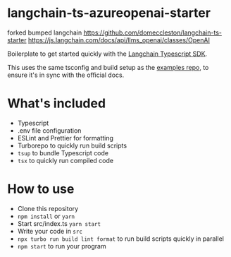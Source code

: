 # langchain-ts-azureopenai-starter

forked bumped langchain
https://github.com/domeccleston/langchain-ts-starter
https://js.langchain.com/docs/api/llms_openai/classes/OpenAI

Boilerplate to get started quickly with the [Langchain Typescript SDK](https://github.com/hwchase17/langchainjs).

This uses the same tsconfig and build setup as the [examples repo](https://github.com/hwchase17/langchainjs/tree/main/examples), to ensure it's in sync with the official docs.

# What's included

- Typescript
- .env file configuration
- ESLint and Prettier for formatting
- Turborepo to quickly run build scripts
- `tsup` to bundle Typescript code
- `tsx` to quickly run compiled code

# How to use

- Clone this repository
- `npm install` or `yarn`
- Start src/index.ts
  `yarn start`
- Write your code in `src`
- `npx turbo run build lint format` to run build scripts quickly in parallel
- `npm start` to run your program

